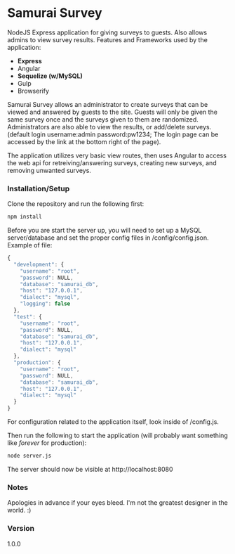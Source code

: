 # Samurai Survey

NodeJS Express application for giving surveys to guests. Also allows admins to view survey results. Features and Frameworks used by the application:

  - **Express**
  - Angular
  - **Sequelize (w/MySQL)**
  - Gulp
  - Browserify

Samurai Survey allows an administrator to create surveys that can be viewed and answered by guests to the site. Guests will only be given the same survey once and the surveys given to them are randomized. Administrators are also able to view the results, or add/delete surveys. (default login username:admin password:pw1234; The login page can be accessed by the link at the bottom right of the page).

The application utilizes very basic view routes, then uses Angular to access the web api for retreiving/answering surveys, creating new surveys, and removing unwanted surveys.

### Installation/Setup

Clone the repository and run the following first:

``` sh
npm install
```

Before you are start the server up, you will need to set up a MySQL server/database and set the proper config files in /config/config.json. Example of file:

``` javascript
{
  "development": {
    "username": "root",
    "password": NULL,
    "database": "samurai_db",
    "host": "127.0.0.1",
    "dialect": "mysql",
    "logging": false
  },
  "test": {
    "username": "root",
    "password": NULL,
    "database": "samurai_db",
    "host": "127.0.0.1",
    "dialect": "mysql"
  },
  "production": {
    "username": "root",
    "password": NULL,
    "database": "samurai_db",
    "host": "127.0.0.1",
    "dialect": "mysql"
  }
}
```

For configuration related to the application itself, look inside of /config.js.

Then run the following to start the application (will probably want something like *forever* for production):

``` sh
node server.js
```

The server should now be visible at http://localhost:8080

### Notes
Apologies in advance if your eyes bleed. I'm not the greatest designer in the world. :)

### Version
1.0.0
